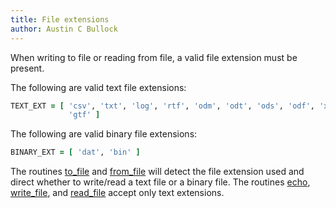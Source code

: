 ```yaml
---
title: File extensions
author: Austin C Bullock
---
```


When writing to file or reading from file, a valid file extension must be present.

The following are valid text file extensions:

```fortran
TEXT_EXT = [ 'csv', 'txt', 'log', 'rtf', 'odm', 'odt', 'ods', 'odf', 'xls', 'doc', 'org', 'dbf', 'bed', 'gff', &
             'gtf' ]
```

The following are valid binary file extensions:

```fortran
BINARY_EXT = [ 'dat', 'bin' ]
```

The routines [to_file](../Ref/to_file.html) and [from_file](../Ref/from_file.html) will detect the file extension used and direct whether to write/read a text file or a binary file. The routines [echo](../Ref/echo.html), [write_file](../Ref/string-methods.html#write_file), and [read_file](../Ref/string-methods.html#read_file) accept only text extensions.

